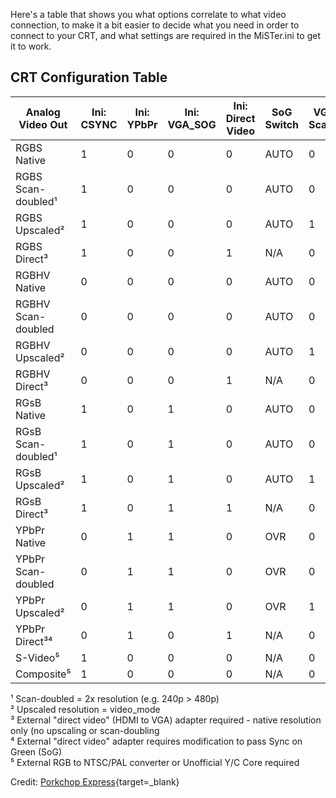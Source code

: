 Here's a table that shows you what options correlate to what video connection, to make it a bit easier to decide what you need in order to connect to your CRT, and what settings are required in the MiSTer.ini to get it to work.

## CRT Configuration Table

|   Analog Video Out    | Ini: CSYNC | Ini: YPbPr | Ini: VGA_SOG | Ini: Direct Video | SoG Switch | VGA Scaler | Force Scandoubler |
| --------------------- | ---------- | ---------- | ------------ | ----------------- |----------- | ---------- | ----------------- |
| RGBS Native           |      1     |      0     |      0       |         0         |   AUTO     |      0     |          0        |
| RGBS Scan-doubled¹    |      1     |      0     |      0       |         0         |   AUTO     |      0     |          1        |
| RGBS Upscaled²        |      1     |      0     |      0       |         0         |   AUTO     |      1     |          0        |
| RGBS Direct³          |      1     |      0     |      0       |         1         |    N/A     |      0     |          0        |
| RGBHV Native          |      0     |      0     |      0       |         0         |   AUTO     |      0     |          0        |
| RGBHV Scan-doubled    |      0     |      0     |      0       |         0         |   AUTO     |      0     |          1        |
| RGBHV Upscaled²       |      0     |      0     |      0       |         0         |   AUTO     |      1     |          0        |
| RGBHV Direct³         |      0     |      0     |      0       |         1         |    N/A     |      0     |          0        |
| RGsB Native           |      1     |      0     |      1       |         0         |   AUTO     |      0     |          0        |
| RGsB Scan-doubled¹    |      1     |      0     |      1       |         0         |   AUTO     |      0     |          1        |
| RGsB Upscaled²        |      1     |      0     |      1       |         0         |   AUTO     |      1     |          0        |
| RGsB Direct³          |      1     |      0     |      1       |         1         |    N/A     |      0     |          0        |
| YPbPr Native          |      0     |      1     |      1       |         0         |    OVR     |      0     |          0        |
| YPbPr Scan-doubled    |      0     |      1     |      1       |         0         |    OVR     |      0     |          1        |
| YPbPr Upscaled²       |      0     |      1     |      1       |         0         |    OVR     |      1     |          0        |
| YPbPr Direct³⁴        |      0     |      1     |      0       |         1         |    N/A     |      0     |          0        |
| S-Video⁵              |      1     |      0     |      0       |         0         |    N/A     |      0     |          0        |
| Composite⁵            |      1     |      0     |      0       |         0         |    N/A     |      0     |          0        |

¹ Scan-doubled = 2x resolution (e.g. 240p > 480p)  
² Upscaled resolution = video_mode  
³ External "direct video" (HDMI to VGA) adapter required - native resolution only (no upscaling or scan-doubling  
⁴ External "direct video" adapter requires modification to pass Sync on Green (SoG)  
⁵ External RGB to NTSC/PAL converter or Unofficial Y/C Core required

Credit: [Porkchop Express](https://twitter.com/MisterAddons){target=_blank}
